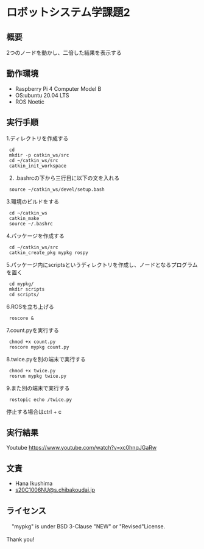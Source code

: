 # ロボットシステム学課題2

## 概要
2つのノードを動かし、二倍した結果を表示する

## 動作環境
- Raspberry Pi 4 Computer Model B
- OS:ubuntu 20.04 LTS
- ROS Noetic

## 実行手順
1.ディレクトリを作成する
```
 cd 
 mkdir -p catkin_ws/src
 cd ~/catkin_ws/src
 catkin_init_workspace
```
2. .bashrcの下から三行目に以下の文を入れる
```
 source ~/catkin_ws/devel/setup.bash
```
3.環境のビルドをする
```
 cd ~/catkin_ws
 catkin_make
 source ~/.bashrc
```
4.パッケージを作成する
```
 cd ~/catkin_ws/src
 catkin_create_pkg mypkg rospy
```
5.パッケージ内にscriptsというディレクトリを作成し、ノードとなるプログラムを置く
```
 cd mypkg/
 mkdir scripts
 cd scripts/
```
6.ROSを立ち上げる
```
 roscore &
```
7.count.pyを実行する
```
 chmod +x count.py   
 roscore mypkg count.py
```
8.twice.pyを別の端末で実行する
```
 chmod +x twice.py 
 rosrun mypkg twice.py
```
9.また別の端末で実行する
```
 rostopic echo /twice.py
```
停止する場合はctrl + c
## 実行結果
 Youtube https://www.youtube.com/watch?v=xc0hnqJGaRw
## 文責
 - Hana Ikushima
 - s20C1006NU@s.chibakoudai.jp
## ライセンス
　"mypkg" is under BSD 3-Clause "NEW" or "Revised"License.
 
 Thank you!
　

